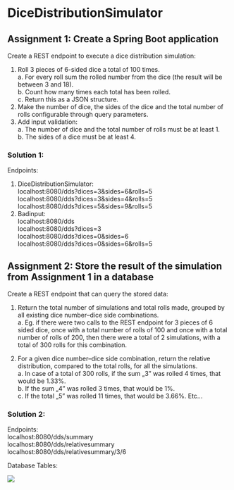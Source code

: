 # DiceDistributionSimulator

## Assignment 1: Create a Spring Boot application
Create a REST endpoint to execute a dice distribution simulation:<BR>
1. Roll 3 pieces of 6-sided dice a total of 100 times.<BR>
  a. For every roll sum the rolled number from the dice (the result will be between 3 and 18).<BR>
  b. Count how many times each total has been rolled.<BR>
  c. Return this as a JSON structure.<BR>
2. Make the number of dice, the sides of the dice and the total number of rolls configurable through query parameters.<BR>
3. Add input validation:<BR>
  a. The number of dice and the total number of rolls must be at least 1.<BR>
  b. The sides of a dice must be at least 4.<BR>

### Solution 1: 
Endpoints:<BR>
1. DiceDistributionSimulator: <BR>
			localhost:8080/dds?dices=3&sides=6&rolls=5<BR>
			localhost:8080/dds?dices=3&sides=4&rolls=5<BR>
			localhost:8080/dds?dices=5&sides=9&rolls=5<BR>
2. Badinput:<BR>
			localhost:8080/dds<BR>
			localhost:8080/dds?dices=3<BR>
			localhost:8080/dds?dices=0&sides=6<BR>
			localhost:8080/dds?dices=0&sides=6&rolls=5<BR>
			
## Assignment 2: Store the result of the simulation from Assignment 1 in a database
Create a REST endpoint that can query the stored data:<BR>
1. Return the total number of simulations and total rolls made, grouped by all existing dice number–dice side combinations.<BR>
	a. Eg. if there were two calls to the REST endpoint for 3 pieces of 6 sided dice, once with a total number of rolls of 100 and once with a total number of rolls of 200, then there were a total of 2 simulations, with a total of 300 rolls for this combination.<BR>

2. For a given dice number–dice side combination, return the relative distribution, compared to the total rolls, for all the simulations.<BR>
	a. In case of a total of 300 rolls, if the sum „3” was rolled 4 times, that would be 1.33%.<BR>
	b. If the sum „4” was rolled 3 times, that would be 1%.<BR>
	c. If the total „5” was rolled 11 times, that would be 3.66%. Etc...<BR>
	
### Solution 2: 
Endpoints:<BR>
		localhost:8080/dds/summary<BR>
		localhost:8080/dds/relativesummary<BR>
		localhost:8080/dds/relativesummary/3/6<BR>
		
Database Tables:<BR>

<img src="https://embed.creately.com/tZifotMJFUZ?type=svg">
			
			
			
			
